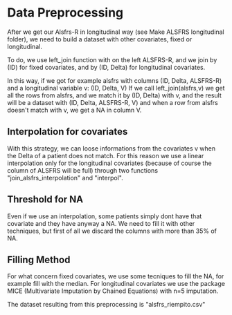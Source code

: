 # Data Preprocessing

After we get our Alsfrs-R in longitudinal way (see Make ALSFRS longitudinal folder), we need to build a dataset with other covariates,
fixed or longitudinal.

To do, we use left_join function with on the left ALSFRS-R, and we join by (ID) for fixed covariates, and by (ID, Delta) for longitudinal
covariates. 

In this way, if we got for example alsfrs with columns (ID, Delta, ALSFRS-R) and a longitudinal variable v: (ID, Delta, V)
If we call left_join(alsfrs,v) we get all the rows from alsfrs, and we match it by (ID, Delta) with v, and the result will be
a dataset with (ID, Delta, ALSFRS-R, V) and when a row from alsfrs doesn't match with v, we get a NA in column V.

## Interpolation for covariates

With this strategy, we can loose informations from the covariates v when the Delta of a patient does not match. For this reason 
we use a linear interpolation only for the longitudinal covariates (because of course the column of ALSFRS will be full) through two 
functions "join_alsfrs_interpolation" and "interpol".

## Threshold for NA

Even if we use an interpolation, some patients simply dont have that covariate and they have anyway a NA. We need to fill it with 
other techniques, but first of all we discard the columns with more than 35% of NA.

## Filling Method

For what concern fixed covariates, we use some tecniques to fill the NA, for example fill with the median.
For longitudinal covariates we use the package MICE (Multivariate Imputation by Chained Equations) with n=5 imputation.

The dataset resulting from this preprocessing is "alsfrs_riempito.csv"
